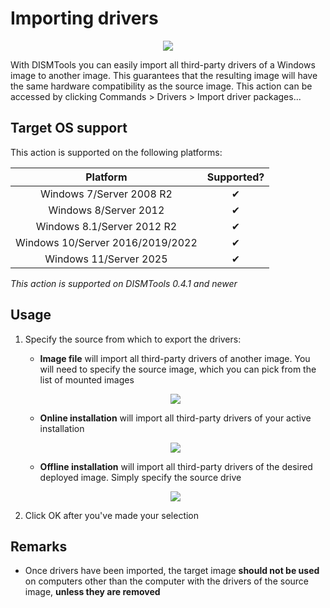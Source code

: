 # Importing drivers

<p align="center">
	<img src="../../../res/img_tasks/drivers/import_driver.png" />
</p>

With DISMTools you can easily import all third-party drivers of a Windows image to another image. This guarantees that the resulting image will have the same hardware compatibility as the source image. This action can be accessed by clicking Commands > Drivers > Import driver packages...

## Target OS support

This action is supported on the following platforms:

| Platform | Supported? |
|:--:|:--:|
| Windows 7/Server 2008 R2 | ✔ |
| Windows 8/Server 2012 | ✔ |
| Windows 8.1/Server 2012 R2 | ✔ |
| Windows 10/Server 2016/2019/2022 | ✔ |
| Windows 11/Server 2025 | ✔ |

<i>This action is supported on DISMTools 0.4.1 and newer</i>

## Usage

1. Specify the source from which to export the drivers:

	- **Image file** will import all third-party drivers of another image. You will need to specify the source image, which you can pick from the list of mounted images

    <p align="center">
        <img src="../../../res/img_tasks/drivers/import_driver_winimage.png" />
    </p>
	
	- **Online installation** will import all third-party drivers of your active installation

    <p align="center">
        <img src="../../../res/img_tasks/drivers/import_driver_active.png" />
    </p>
	
	- **Offline installation** will import all third-party drivers of the desired deployed image. Simply specify the source drive

    <p align="center">
        <img src="../../../res/img_tasks/drivers/import_driver_deployed.png" />
    </p>
	
2. Click OK after you've made your selection

## Remarks

- Once drivers have been imported, the target image **should not be used** on computers other than the computer with the drivers of the source image, **unless they are removed**